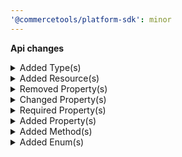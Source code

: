```yaml
---
'@commercetools/platform-sdk': minor
---
```


**Api changes**

<details>
<summary>Added Type(s)</summary>

- added type `CartDiscountSetDiscountGroupAction`
- added type `CartChangePriceRoundingModeAction`
- added type `DiscountGroup`
- added type `DiscountGroupDraft`
- added type `DiscountGroupPagedQueryResponse`
- added type `DiscountGroupReference`
- added type `DiscountGroupResourceIdentifier`
- added type `DiscountGroupUpdate`
- added type `DiscountGroupUpdateAction`
- added type `DiscountGroupSetDescriptionAction`
- added type `DiscountGroupSetKeyAction`
- added type `DiscountGroupSetNameAction`
- added type `DiscountGroupSetSortOrderAction`
- added type `DiscountGroupCreatedMessage`
- added type `DiscountGroupDeletedMessage`
- added type `DiscountGroupKeySetMessage`
- added type `DiscountGroupSortOrderSetMessage`
- added type `DiscountGroupCreatedMessagePayload`
- added type `DiscountGroupDeletedMessagePayload`
- added type `DiscountGroupKeySetMessagePayload`
- added type `DiscountGroupSortOrderSetMessagePayload`
- added type `StagedOrderChangePriceRoundingModeAction`
- added type `ProductTailoringSetProductAttributeAction`
- added type `AttributeLevelEnum`
- added type `ProductSetProductAttributeAction`
- added type `ProjectChangePriceRoundingModeAction`
- added type `ProjectChangeTaxRoundingModeAction`
</details>

<details>
<summary>Added Resource(s)</summary>

- added resource `/{projectKey}/discount-groups`
- added resource `/{projectKey}/discount-groups/key={key}`
- added resource `/{projectKey}/discount-groups/{ID}`
</details>

<details>
<summary>Removed Property(s)</summary>

- :warning: removed property `/[0-9].[0-9]*[1-9]/` from type `CategoryOrderHints`
- :warning: removed property `//` from type `ProductVariantChannelAvailabilityMap`
</details>

<details>
<summary>Changed Property(s)</summary>

- :warning: changed property `filter` of type `SearchSorting` from type `SearchQueryExpression` to `SearchQuery`
</details>

<details>
<summary>Required Property(s)</summary>

- changed property `sortOrder` of type `CartDiscountDraft` to be optional
</details>

<details>
<summary>Added Property(s)</summary>

- added property `discountGroup` to type `CartDiscount`
- added property `discountGroup` to type `CartDiscountDraft`
- added property `priceRoundingMode` to type `Cart`
- added property `priceRoundingMode` to type `CartDraft`
- added property `attributes` to type `ProductTailoringCreatedMessage`
- added property `attributes` to type `ProductTailoringCreatedMessagePayload`
- added property `priceRoundingMode` to type `StagedOrder`
- added property `priceRoundingMode` to type `Order`
- added property `priceRoundingMode` to type `OrderImportDraft`
- added property `attributes` to type `ProductTailoringData`
- added property `attributes` to type `ProductTailoringDraft`
- added property `attributes` to type `ProductTailoringInStoreDraft`
- added property `level` to type `AttributeDefinition`
- added property `level` to type `AttributeDefinitionDraft`
- added property `/^[0-9a-fA-F]{8}-[0-9a-fA-F]{4}-[0-9a-fA-F]{4}-[0-9a-fA-F]{4}-[0-9a-fA-F]{12}$/` to type `CategoryOrderHints`
- added property `attributes` to type `ProductData`
- added property `attributes` to type `ProductDraft`
- added property `attributes` to type `ProductProjection`
- added property `/^[0-9a-fA-F]{8}-[0-9a-fA-F]{4}-[0-9a-fA-F]{4}-[0-9a-fA-F]{4}-[0-9a-fA-F]{12}$/` to type `ProductVariantChannelAvailabilityMap`
- added property `priceRoundingMode` to type `CartsConfiguration`
- added property `taxRoundingMode` to type `CartsConfiguration`
- added property `priceRoundingMode` to type `QuoteRequest`
- added property `priceRoundingMode` to type `Quote`
</details>

<details>
<summary>Added Method(s)</summary>

- added method `apiRoot.withProjectKey().discountGroups().get()`
- added method `apiRoot.withProjectKey().discountGroups().head()`
- added method `apiRoot.withProjectKey().discountGroups().post()`
- added method `apiRoot.withProjectKey().discountGroups().withKey().get()`
- added method `apiRoot.withProjectKey().discountGroups().withKey().head()`
- added method `apiRoot.withProjectKey().discountGroups().withKey().post()`
- added method `apiRoot.withProjectKey().discountGroups().withKey().delete()`
- added method `apiRoot.withProjectKey().discountGroups().withId().get()`
- added method `apiRoot.withProjectKey().discountGroups().withId().head()`
- added method `apiRoot.withProjectKey().discountGroups().withId().post()`
- added method `apiRoot.withProjectKey().discountGroups().withId().delete()`
</details>

<details>
<summary>Added Enum(s)</summary>

- added enum `ApplicationStoppedByGroupBestDeal` to type `DiscountCodeState`
- added enum `discount-group` to type `ReferenceTypeId`
</details>
